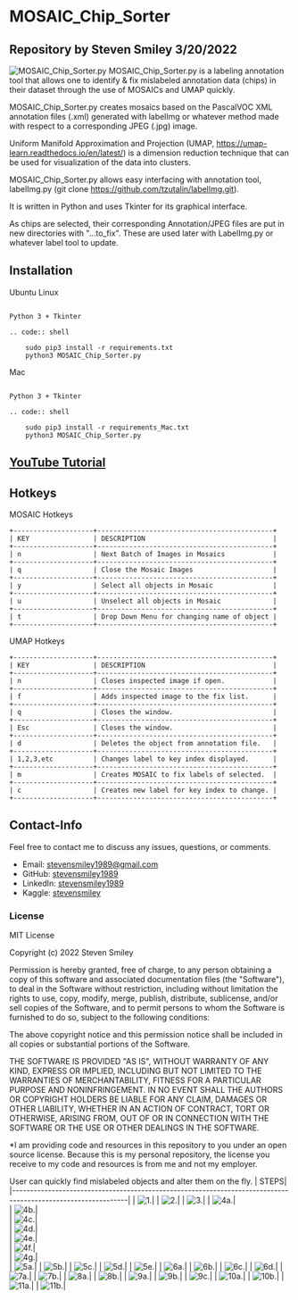 # MOSAIC_Chip_Sorter
## Repository by Steven Smiley 3/20/2022
![MOSAIC_Chip_Sorter.py](https://github.com/stevensmiley1989/MOSAIC_Chip_Sorter/blob/main/misc/Main.png)
MOSAIC_Chip_Sorter.py is a labeling annotation tool that allows one to identify & fix mislabeled annotation data (chips) in their dataset through the 
use of MOSAICs and UMAP quickly. 

MOSAIC_Chip_Sorter.py creates mosaics based on the PascalVOC XML annotation files (.xml) generated with labelImg 
or whatever method made with respect to a corresponding JPEG (.jpg) image.  

Uniform Manifold Approximation and Projection (UMAP, https://umap-learn.readthedocs.io/en/latest/) is a dimension reduction technique that can be used for visualization of the data into clusters. 

MOSAIC_Chip_Sorter.py allows easy interfacing with annotation tool, labelImg.py (git clone https://github.com/tzutalin/labelImg.git).


It is written in Python and uses Tkinter for its graphical interface.

As chips are selected, their corresponding Annotation/JPEG files are put in new directories with "...to_fix".  These are used later with LabelImg.py or whatever label tool to update. 


Installation
------------------

Ubuntu Linux
~~~~~~~

Python 3 + Tkinter

.. code:: shell

    sudo pip3 install -r requirements.txt
    python3 MOSAIC_Chip_Sorter.py
~~~~~~~

Mac
~~~~~~~

Python 3 + Tkinter

.. code:: shell

    sudo pip3 install -r requirements_Mac.txt
    python3 MOSAIC_Chip_Sorter.py
~~~~~~~
## [YouTube Tutorial](https://www.youtube.com/watch?v=40NyVGdOVuA&t=130s)

Hotkeys
------------------

MOSAIC Hotkeys
~~~~~~~
+--------------------+--------------------------------------------+
| KEY                | DESCRIPTION                                |
+--------------------+--------------------------------------------+
| n                  | Next Batch of Images in Mosaics            |
+--------------------+--------------------------------------------+
| q                  | Close the Mosaic Images                    |
+--------------------+--------------------------------------------+
| y                  | Select all objects in Mosaic               |
+--------------------+--------------------------------------------+
| u                  | Unselect all objects in Mosaic             |
+--------------------+--------------------------------------------+
| t                  | Drop Down Menu for changing name of object |
+--------------------+--------------------------------------------+
~~~~~~~


UMAP Hotkeys
~~~~~~~
+--------------------+--------------------------------------------+
| KEY                | DESCRIPTION                                |
+--------------------+--------------------------------------------+
| n                  | Closes inspected image if open.            |
+--------------------+--------------------------------------------+
| f                  | Adds inspected image to the fix list.      |
+--------------------+--------------------------------------------+
| q                  | Closes the window.                         |
+--------------------+--------------------------------------------+
| Esc                | Closes the window.                         |
+--------------------+--------------------------------------------+
| d                  | Deletes the object from annotation file.   |
+--------------------+--------------------------------------------+
| 1,2,3,etc          | Changes label to key index displayed.      |
+--------------------+--------------------------------------------+
| m                  | Creates MOSAIC to fix labels of selected.  |
+--------------------+--------------------------------------------+
| c                  | Creates new label for key index to change. |
+--------------------+--------------------------------------------+ 

~~~~~~~
## Contact-Info<a class="anchor" id="4"></a>

Feel free to contact me to discuss any issues, questions, or comments.

* Email: [stevensmiley1989@gmail.com](mailto:stevensmiley1989@gmail.com)
* GitHub: [stevensmiley1989](https://github.com/stevensmiley1989)
* LinkedIn: [stevensmiley1989](https://www.linkedin.com/in/stevensmiley1989)
* Kaggle: [stevensmiley](https://www.kaggle.com/stevensmiley)

### License <a class="anchor" id="5"></a>
MIT License

Copyright (c) 2022 Steven Smiley

Permission is hereby granted, free of charge, to any person obtaining a copy
of this software and associated documentation files (the "Software"), to deal
in the Software without restriction, including without limitation the rights
to use, copy, modify, merge, publish, distribute, sublicense, and/or sell
copies of the Software, and to permit persons to whom the Software is
furnished to do so, subject to the following conditions:

The above copyright notice and this permission notice shall be included in all
copies or substantial portions of the Software.

THE SOFTWARE IS PROVIDED "AS IS", WITHOUT WARRANTY OF ANY KIND, EXPRESS OR
IMPLIED, INCLUDING BUT NOT LIMITED TO THE WARRANTIES OF MERCHANTABILITY,
FITNESS FOR A PARTICULAR PURPOSE AND NONINFRINGEMENT. IN NO EVENT SHALL THE
AUTHORS OR COPYRIGHT HOLDERS BE LIABLE FOR ANY CLAIM, DAMAGES OR OTHER
LIABILITY, WHETHER IN AN ACTION OF CONTRACT, TORT OR OTHERWISE, ARISING FROM,
OUT OF OR IN CONNECTION WITH THE SOFTWARE OR THE USE OR OTHER DEALINGS IN THE
SOFTWARE.

*I am providing code and resources in this repository to you under an open source license.  Because this is my personal repository, the license you receive to my code and resources is from me and not my employer. 


User can quickly find mislabeled objects and alter them on the fly.
| STEPS| 
|--------------------------------------------------------------------------------------------------------------|
| ![1.](https://github.com/stevensmiley1989/MOSAIC_Chip_Sorter/blob/main/misc/Step1.png)| 
| ![2.](https://github.com/stevensmiley1989/MOSAIC_Chip_Sorter/blob/main/misc/Step2.png)| 
| ![3.](https://github.com/stevensmiley1989/MOSAIC_Chip_Sorter/blob/main/misc/Step3.png)| 
| ![4a.](https://github.com/stevensmiley1989/MOSAIC_Chip_Sorter/blob/main/misc/Step4a.png)|  
| ![4b.](https://github.com/stevensmiley1989/MOSAIC_Chip_Sorter/blob/main/misc/Step4b.png)|  
| ![4c.](https://github.com/stevensmiley1989/MOSAIC_Chip_Sorter/blob/main/misc/Step4c.png)|  
| ![4d.](https://github.com/stevensmiley1989/MOSAIC_Chip_Sorter/blob/main/misc/Step4d.png)|  
| ![4e.](https://github.com/stevensmiley1989/MOSAIC_Chip_Sorter/blob/main/misc/Step4e.png)|  
| ![4f.](https://github.com/stevensmiley1989/MOSAIC_Chip_Sorter/blob/main/misc/Step4f.png)|  
| ![4g.](https://github.com/stevensmiley1989/MOSAIC_Chip_Sorter/blob/main/misc/Step4g.png)|  
| ![5a.](https://github.com/stevensmiley1989/MOSAIC_Chip_Sorter/blob/main/misc/Step5a.png)|
| ![5b.](https://github.com/stevensmiley1989/MOSAIC_Chip_Sorter/blob/main/misc/Step5b.png)|
| ![5c.](https://github.com/stevensmiley1989/MOSAIC_Chip_Sorter/blob/main/misc/Step5c.png)|
| ![5d.](https://github.com/stevensmiley1989/MOSAIC_Chip_Sorter/blob/main/misc/Step5d.png)|
| ![5e.](https://github.com/stevensmiley1989/MOSAIC_Chip_Sorter/blob/main/misc/Step5e.png)|
| ![6a.](https://github.com/stevensmiley1989/MOSAIC_Chip_Sorter/blob/main/misc/Step6a.png)|
| ![6b.](https://github.com/stevensmiley1989/MOSAIC_Chip_Sorter/blob/main/misc/Step6b.png)|
| ![6c.](https://github.com/stevensmiley1989/MOSAIC_Chip_Sorter/blob/main/misc/Step6c.png)|
| ![6d.](https://github.com/stevensmiley1989/MOSAIC_Chip_Sorter/blob/main/misc/Step6d.png)|
| ![7a.](https://github.com/stevensmiley1989/MOSAIC_Chip_Sorter/blob/main/misc/Step7a.png)|
| ![7b.](https://github.com/stevensmiley1989/MOSAIC_Chip_Sorter/blob/main/misc/Step7b.png)|
| ![8a.](https://github.com/stevensmiley1989/MOSAIC_Chip_Sorter/blob/main/misc/Step8a.png)|
| ![8b.](https://github.com/stevensmiley1989/MOSAIC_Chip_Sorter/blob/main/misc/Step8b.png)|
| ![9a.](https://github.com/stevensmiley1989/MOSAIC_Chip_Sorter/blob/main/misc/Step9a.png)|
| ![9b.](https://github.com/stevensmiley1989/MOSAIC_Chip_Sorter/blob/main/misc/Step9b.png)|
| ![9c.](https://github.com/stevensmiley1989/MOSAIC_Chip_Sorter/blob/main/misc/Step9c.png)|
| ![10a.](https://github.com/stevensmiley1989/MOSAIC_Chip_Sorter/blob/main/misc/Step10a.png)|
| ![10b.](https://github.com/stevensmiley1989/MOSAIC_Chip_Sorter/blob/main/misc/Step10b.png)|
| ![11a.](https://github.com/stevensmiley1989/MOSAIC_Chip_Sorter/blob/main/misc/Step11a.png)|
| ![11b.](https://github.com/stevensmiley1989/MOSAIC_Chip_Sorter/blob/main/misc/Step11b.png)|


